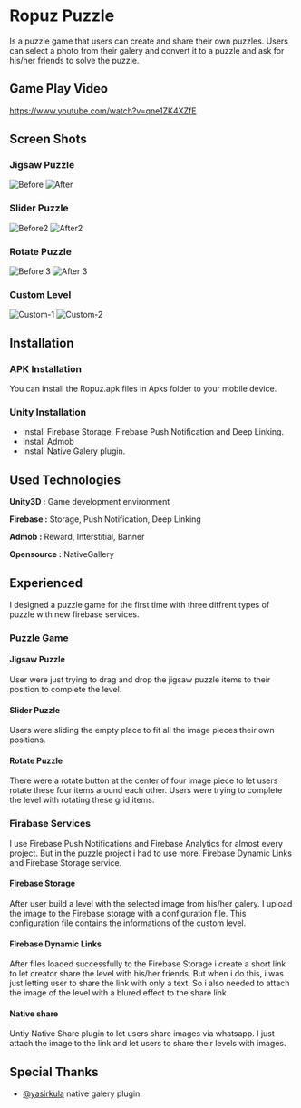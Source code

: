 
# Ropuz Puzzle

Is a puzzle game that users can create and share their own puzzles.
Users can select a photo from their galery and convert it to a puzzle and ask for his/her friends to solve the puzzle.

## Game Play Video
https://www.youtube.com/watch?v=qne1ZK4XZfE

## Screen Shots
### Jigsaw Puzzle
![Before](https://user-images.githubusercontent.com/20722654/153708348-876c7f4d-b3f1-4c43-bbd5-2e5bb336bfa0.png)
![After](https://user-images.githubusercontent.com/20722654/153708639-4bd69c57-c7b5-4206-af80-2ca617686cb0.PNG)

### Slider Puzzle
![Before2](https://user-images.githubusercontent.com/20722654/153708587-fed5fa9e-29d3-4686-9de4-658178137237.png)
![After2](https://user-images.githubusercontent.com/20722654/153708594-8849559a-2bd9-4bd1-96d7-cf0e2e4014ef.png)

### Rotate Puzzle
![Before 3](https://user-images.githubusercontent.com/20722654/153708681-a8b410be-7bd5-44a5-a18e-24ea00bc8bdf.png)
![After 3](https://user-images.githubusercontent.com/20722654/153708689-21233c47-30ae-4dc8-a73c-c32b3bef8aa5.png)

### Custom Level
![Custom-1](https://user-images.githubusercontent.com/20722654/153708839-7b5cb2c1-3319-41bf-a984-867b97ce1010.png)
![Custom-2](https://user-images.githubusercontent.com/20722654/153708841-4657a016-9282-4552-a579-2eaec2dc5e34.png)

## Installation
### APK Installation
You can install the Ropuz.apk files in Apks folder to your mobile device.
### Unity Installation
- Install Firebase Storage, Firebase Push Notification and Deep Linking.
- Install Admob
- Install Native Galery plugin.
    
## Used Technologies

**Unity3D :** Game development environment

**Firebase :** Storage, Push Notification, Deep Linking

**Admob :** Reward, Interstitial, Banner

**Opensource :** NativeGallery

## Experienced
I designed a puzzle game for the first time with three diffrent types of puzzle with new firebase services.

### Puzzle Game
#### Jigsaw Puzzle
User were just trying to drag and drop the jigsaw puzzle items to their position to complete the level.
#### Slider Puzzle
Users were sliding the empty place to fit all the image pieces their own positions.
#### Rotate Puzzle
There were a rotate button at the center of four image piece to let users rotate these four items around each other.
Users were trying to complete the level with rotating these grid items.

### Firabase Services
I use Firebase Push Notifications and Firebase Analytics for almost every project.
But in the puzzle project i had to use more. 
Firebase Dynamic Links and Firebase Storage service.
#### Firebase Storage 
After user build a level with the selected image from his/her galery.
I upload the image to the Firebase storage with a configuration file.
This configuration file contains the informations of the custom level.
#### Firebase Dynamic Links
After files loaded successfully to the Firebase Storage i create a short link to let creator share the level with his/her friends.
But when i do this, i was just letting user to share the link with only a text. 
So i also needed to attach the image of the level with a blured effect to the share link.
#### Native share
Untiy Native Share plugin to let users share images via whatsapp.
I just attach the image to the link and let users to share their levels with images.
    
## Special Thanks

- [@yasirkula](https://github.com/yasirkula/) native galery plugin.



  
